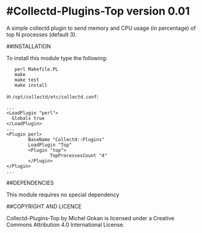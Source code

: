 #Collectd-Plugins-Top version 0.01
=================================

A simple collectd plugin to send memory and CPU usage (in percentage) of top N processes (default 3).

##INSTALLATION

To install this module type the following:

````
   perl Makefile.PL
   make
   make test
   make install
````

in `/opt/collectd/etc/collectd.conf`:

````
...
<LoadPlugin "perl">
  Globals true
</LoadPlugin>
...
<Plugin perl>
        BaseName "Collectd::Plugins"
        LoadPlugin "Top"
        <Plugin "top">
                TopProcessesCount "4"
        </Plugin>
</Plugin>
...
````

##DEPENDENCIES

This module requires no special dependency

##COPYRIGHT AND LICENCE

Collectd-Plugins-Top by Michel Gokan is licensed under a Creative Commons Attribution 4.0 International License.
